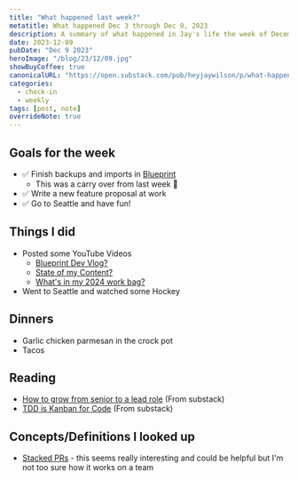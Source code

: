 ```yaml
---
title: "What happened last week?"
metatitle: What happened Dec 3 through Dec 9, 2023
description: A summary of what happened in Jay's life the week of December 3rd 2023.
date: 2023-12-09
pubDate: "Dec 9 2023"
heroImage: "/blog/23/12/09.jpg"
showBuyCoffee: true
canonicalURL: "https://open.substack.com/pub/heyjaywilson/p/what-happened-last-week-c08"
categories:
  - check-in
  - weekly
tags: [post, note]
overrideNote: true
---
```


## Goals for the week

- ✅ Finish backups and imports in [Blueprint](https://blueprint.heyjaywilson.com/)
  - This was a carry over from last week 🎉
- ✅ Write a new feature proposal at work
- ✅ Go to Seattle and have fun!

## Things I did

- Posted some YouTube Videos
  - [Blueprint Dev Vlog?](https://geni.us/qfl4Ux)
  - [State of my Content?](https://geni.us/stateOfContent2024)
  - [What's in my 2024 work bag?](https://geni.us/2024workbag)
- Went to Seattle and watched some Hockey

## Dinners

- Garlic chicken parmesan in the crock pot
- Tacos

## Reading

- [How to grow from senior to a lead role](https://open.substack.com/pub/gregorojstersek/p/how-to-grow-from-senior-to-a-lead) (From substack)
- [TDD is Kanban for Code](https://open.substack.com/pub/tidyfirst/p/tdd-is-kanban-for-code) (From substack)

## Concepts/Definitions I looked up

- [Stacked PRs](https://stacking.dev/) - this seems really interesting and could be helpful but I'm not too sure how it works on a team
